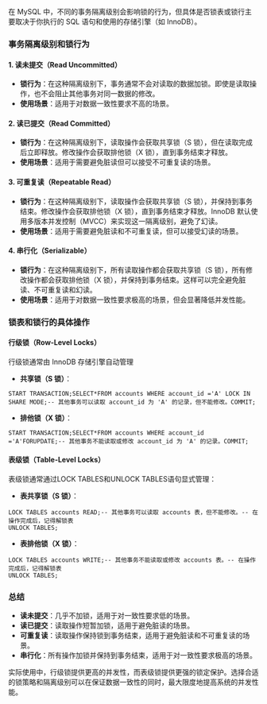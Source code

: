 在 MySQL 中，不同的事务隔离级别会影响锁的行为，但具体是否锁表或锁行主要取决于你执行的 SQL 语句和使用的存储引擎（如 InnoDB）。
### 事务隔离级别和锁行为
#### 1. 读未提交（Read Uncommitted）

- **锁行为**：在这种隔离级别下，事务通常不会对读取的数据加锁。即使是读取操作，也不会阻止其他事务对同一数据的修改。
- **使用场景**：适用于对数据一致性要求不高的场景。
#### 2. 读已提交（Read Committed）

- **锁行为**：在这种隔离级别下，读取操作会获取共享锁（S 锁），但在读取完成后立即释放。修改操作会获取排他锁（X 锁），直到事务结束才释放。
- **使用场景**：适用于需要避免脏读但可以接受不可重复读的场景。
#### 3. 可重复读（Repeatable Read）

- **锁行为**：在这种隔离级别下，读取操作会获取共享锁（S 锁），并保持到事务结束。修改操作会获取排他锁（X 锁），直到事务结束才释放。InnoDB 默认使用多版本并发控制（MVCC）来实现这一隔离级别，避免了幻读。
- **使用场景**：适用于需要避免脏读和不可重复读，但可以接受幻读的场景。
#### 4. 串行化（Serializable）

- **锁行为**：在这种隔离级别下，所有读取操作都会获取共享锁（S 锁），所有修改操作都会获取排他锁（X 锁），并保持到事务结束。这样可以完全避免脏读、不可重复读和幻读。
- **使用场景**：适用于对数据一致性要求极高的场景，但会显著降低并发性能。
### 锁表和锁行的具体操作
#### 行级锁（Row-Level Locks）
行级锁通常由 InnoDB 存储引擎自动管理

- **共享锁（S 锁）**：
```
START TRANSACTION;SELECT*FROM accounts WHERE account_id ='A' LOCK IN SHARE MODE;-- 其他事务可以读取 account_id 为 'A' 的记录，但不能修改。COMMIT;
```

- **排他锁（X 锁）**：
```
START TRANSACTION;SELECT*FROM accounts WHERE account_id ='A'FORUPDATE;-- 其他事务不能读取或修改 account_id 为 'A' 的记录。COMMIT;
```
#### 表级锁（Table-Level Locks）
表级锁通常通过LOCK TABLES和UNLOCK TABLES语句显式管理：

- **表共享锁（S 锁）**：
```
LOCK TABLES accounts READ;-- 其他事务可以读取 accounts 表，但不能修改。-- 在操作完成后，记得解锁表
UNLOCK TABLES;
```

- **表排他锁（X 锁）**：
```
LOCK TABLES accounts WRITE;-- 其他事务不能读取或修改 accounts 表。-- 在操作完成后，记得解锁表
UNLOCK TABLES;
```
### 总结

- **读未提交**：几乎不加锁，适用于对一致性要求低的场景。
- **读已提交**：读取操作短暂加锁，适用于避免脏读的场景。
- **可重复读**：读取操作保持锁到事务结束，适用于避免脏读和不可重复读的场景。
- **串行化**：所有操作加锁并保持到事务结束，适用于对一致性要求极高的场景。

实际使用中，行级锁提供更高的并发性，而表级锁提供更强的锁定保护。选择合适的锁策略和隔离级别可以在保证数据一致性的同时，最大限度地提高系统的并发性能。
